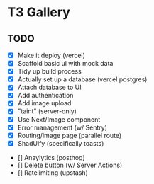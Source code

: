 # T3 Gallery

## TODO

- [x] Make it deploy (vercel)
- [x] Scaffold basic ui with mock data
- [x] Tidy up build process
- [x] Actually set up a database (vercel postgres)
- [x] Attach database to UI
- [x] Add authentication
- [x] Add image upload
- [x] "taint" (server-only)
- [x] Use Next/Image component
- [x] Error management (w/ Sentry) 
- [x] Routing/image page (parallel route)
- [x] ShadUify (specifically toasts)
- [] Anaylytics (posthog)
- [] Delete button (w/ Server Actions)
- [] Ratelimiting (upstash)